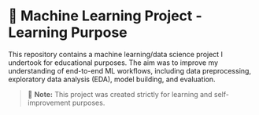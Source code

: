 # 🤖 Machine Learning Project - Learning Purpose

This repository contains a machine learning/data science project I undertook for educational purposes. The aim was to improve my understanding of end-to-end ML workflows, including data preprocessing, exploratory data analysis (EDA), model building, and evaluation.

> 📌 **Note:** This project was created strictly for learning and self-improvement purposes.
